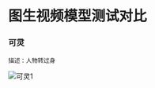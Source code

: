 # 图生视频模型测试对比

### 可灵

```
描述：人物转过身
```

![可灵1](https://github.com/user-attachments/assets/b5899913-fe95-4eaf-9d70-f7d3b5a3ff2a)
